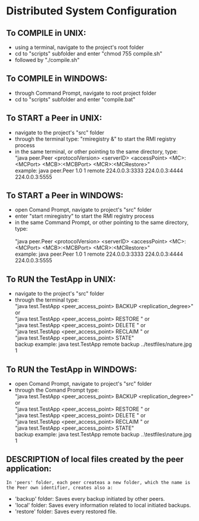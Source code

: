 # Distributed System Configuration #

## To COMPILE in UNIX: ##

 * using a terminal, navigate to the project's root folder
 * cd to "scripts" subfolder and enter "chmod 755 compile.sh"	
 * followed by "./compile.sh"

## To COMPILE in WINDOWS: ##

 * through Command Prompt, navigate to root project folder
 * cd to "scripts" subfolder and enter "compile.bat"	

## To START a Peer in UNIX: ##

 * navigate to the project's "src" folder
 * through the terminal type: "rmiregistry &" to start the RMI registry process
 * in the same terminal, or other pointing to the same directory, type:	
		<br/>"java peer.Peer \<protocolVersion> \<serverID> \<accessPoint> \<MC>:\<MCPort> \<MCB>:\<MCBPort> \<MCR>:\<MCRestore>"
	<br/>example: 
	java peer.Peer 1.0 1 remote 224.0.0.3:3333 224.0.0.3:4444 224.0.0.3:5555

## To START a Peer in WINDOWS: ##

 * open Comand Prompt, navigate to project's "src" folder
 * enter "start rmiregistry" to start the RMI registry process
 * in the same Command Prompt, or other pointing to the same directory, type:	
		<br/>"java peer.Peer \<protocolVersion> \<serverID> \<accessPoint> \<MC>:\<MCPort> \<MCB>:\<MCBPort> \<MCR>:\<MCRestore>"
	<br/>example: 
	java peer.Peer 1.0 1 remote 224.0.0.3:3333 224.0.0.3:4444 224.0.0.3:5555

## To RUN the TestApp in UNIX: ##

 * navigate to the project's "src" folder
 * through the terminal type:
		<br/>"java test.TestApp <peer_access_point> BACKUP <filepath> <replication_degree>" or
		<br/>"java test.TestApp <peer_access_point> RESTORE <filepath>" or
		<br/>"java test.TestApp <peer_access_point> DELETE <filepath>" or
		<br/>"java test.TestApp <peer_access_point> RECLAIM <space>" or
		<br/>"java test.TestApp <peer_access_point> STATE" 
	<br/>backup example: 
	java test.TestApp remote backup ../testfiles/nature.jpg 1
    
## To RUN the TestApp in WINDOWS: ##

 * open Comand Prompt, navigate to project's "src" folder
 * through the Comand Prompt type:
		<br/>"java test.TestApp <peer_access_point> BACKUP <filepath> <replication_degree>" or
		<br/>"java test.TestApp <peer_access_point> RESTORE <filepath>" or
		<br/>"java test.TestApp <peer_access_point> DELETE <filepath>" or
		<br/>"java test.TestApp <peer_access_point> RECLAIM <space>" or
		<br/>"java test.TestApp <peer_access_point> STATE" 
	<br/>backup example: 
	java test.TestApp remote backup ..\testfiles\nature.jpg 1

## DESCRIPTION of local files created by the peer application: ##

	In 'peers' folder, each peer createas a new folder, which the name is the Peer own identifier, creates also a:

 * 'backup' folder: Saves every backup initiated by other peers.
 * 'local' folder: Saves every information related to local initiated backups.
 * 'restore' folder: Saves every restored file.
